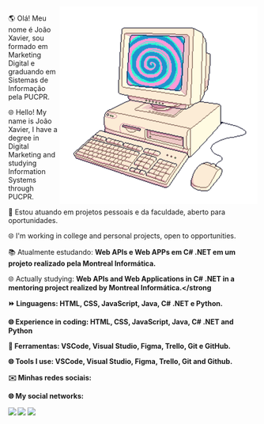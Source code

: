 <img src="https://github.com/joao-xavi/joao-xavi/blob/2e8b9a39bd4484f473d6962e96b39e7f16559946/computador.png" min-width="400px" max-width="400px" width="400px" align="right" alt="Computador">

<p align="left"> 
  🌎 Olá! Meu nome é João Xavier, sou formado em Marketing Digital e graduando em Sistemas de Informação pela PUCPR.  <br>
  
  🌐 Hello! My name is João Xavier, I have a degree in Digital Marketing and studying Information Systems through PUCPR.  <br>
  
  
 
  🌱 Estou atuando em projetos pessoais e da faculdade, aberto para oportunidades. <br>
  
  🌐 I'm working in college and personal projects, open to opportunities. 

</p>
<p align="left">
  📚 Atualmente estudando: <strong>Web APIs e Web APPs em C# .NET em um projeto realizado pela Montreal Informática.</strong> <br>
  
  🌐 Actually studying: <strong>Web APIs and Web Applications in C# .NET in a mentoring project realized by Montreal Informática.</strong
  
  
</p>
<p align="left">
  ⏩ Linguagens: <strong>HTML, CSS, JavaScript, Java, C# .NET e Python.</strong> <br>
  
  🌐 Experience in coding: <strong> HTML, CSS, JavaScript, Java, C# .NET and Python </strong>
  
  
</p>

<p align="left">
  💼 Ferramentas: <strong>VSCode, Visual Studio, Figma, Trello, Git e GitHub.</strong> <br>
  
  🌐 Tools I use: <strong>VSCode, Visual Studio, Figma, Trello, Git and Github.</strong>
  
  
</p>

<p align="left">
  ✉️ Minhas redes sociais: <br>
  
  🌐 My social networks:
</p>

<p align="left">
  <a href="joaopx82@gmail.com" alt="Gmail">
  <img src="https://img.shields.io/badge/-Gmail-6B6B6B?style=flat-square&labelColor=6B6B6B&logo=gmail&logoColor=25ECEE&link=joaopx82@gmail.com" /></a>

  <a href="https://www.linkedin.com/in/joão-xavier-9787741a2/" alt="Linkedin">
  <img src="https://img.shields.io/badge/-Linkedin-6B6B6B?style=flat-square&logo=Linkedin&logoColor=25ECEE&labelColor=6B6B6B&link=https://www.linkedin.com/in/joão-xavier-9787741a2/" /></a>

  <a href="https://wa.me/+5545998238998" alt="WhatsApp">
  <img src="https://img.shields.io/badge/-WhatsApp-6B6B6B?style=flat-square&labelColor=6B6B6B&logo=whatsapp&logoColor=25ECEE&link=https://wa.me/+5545998238998"/></a>

</p>  

